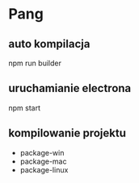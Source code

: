# Pang

## auto kompilacja
npm run builder

## uruchamianie electrona
npm start

## kompilowanie projektu
* package-win
* package-mac
* package-linux
